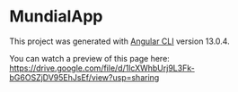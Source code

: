 # MundialApp

This project was generated with [Angular CLI](https://github.com/angular/angular-cli) version 13.0.4.

You can watch a preview of this page here:
https://drive.google.com/file/d/1lcXWhbUrj9L3Fk-bG6OSZjDV95EhJsEf/view?usp=sharing
